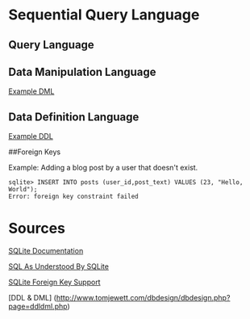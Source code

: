 # Sequential Query Language 

## Query Language

## Data Manipulation Language
[Example DML](https://github.com/sc68cal/Beginning-SQL/blob/master/data.sql)

## Data Definition Language
[Example DDL](https://github.com/sc68cal/Beginning-SQL/blob/master/ddl.sql)

##Foreign Keys

Example: Adding a blog post by a user that doesn't exist.

	sqlite> INSERT INTO posts (user_id,post_text) VALUES (23, "Hello, World");
	Error: foreign key constraint failed
# Sources

[SQLite Documentation](http://www.sqlite.org/docs.html)

[SQL As Understood By SQLite](http://www.sqlite.org/lang.html)

[SQLite Foreign Key Support](http://www.sqlite.org/foreignkeys.html#fk_enable)

[DDL & DML] (http://www.tomjewett.com/dbdesign/dbdesign.php?page=ddldml.php)
